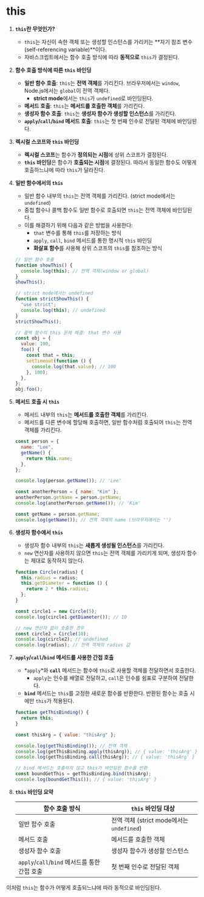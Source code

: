 # this

1. **`this`란 무엇인가?**
   - `this`는 자신이 속한 객체 또는 생성할 인스턴스를 가리키는 **자기 참조 변수(self-referencing variable)**이다.
   - 자바스크립트에서는 함수 호출 방식에 따라 **동적으로** `this`가 결정된다.
2. **함수 호출 방식에 따른 `this` 바인딩**
   - **일반 함수 호출**: `this`는 **전역 객체**를 가리킨다. 브라우저에서는 `window`, Node.js에서는 `global`이 전역 객체다.
     - **strict mode**에서는 `this`가 `undefined`로 바인딩된다.
   - **메서드 호출**: `this`는 **메서드를 호출한 객체**를 가리킨다.
   - **생성자 함수 호출**: `this`는 **생성자 함수가 생성할 인스턴스**를 가리킨다.
   - **`apply`/`call`/`bind` 메서드 호출**: `this`는 첫 번째 인수로 전달된 객체에 바인딩된다.
3. **렉시컬 스코프와 `this` 바인딩**
   - **렉시컬 스코프**는 함수가 **정의되는 시점**에 상위 스코프가 결정된다.
   - **`this` 바인딩**은 함수가 **호출되는 시점**에 결정된다. 따라서 동일한 함수도 어떻게 호출하느냐에 따라 `this`가 달라진다.
4. **일반 함수에서의 `this`**

   - 일반 함수 내부의 `this`는 전역 객체를 가리킨다. (strict mode에서는 `undefined`)
   - 중첩 함수나 콜백 함수도 일반 함수로 호출되면 `this`는 전역 객체에 바인딩된다.
   - 이를 해결하기 위해 다음과 같은 방법을 사용한다:
     - `that` 변수를 통해 `this`를 저장하는 방식
     - `apply`, `call`, `bind` 메서드를 통한 명시적 `this` 바인딩
     - **화살표 함수**를 사용해 상위 스코프의 `this`를 참조하는 방식

   ```jsx
   // 일반 함수 호출
   function showThis() {
     console.log(this); // 전역 객체(window or global)
   }
   showThis();

   // strict mode에서는 undefined
   function strictShowThis() {
     "use strict";
     console.log(this); // undefined
   }
   strictShowThis();

   // 콜백 함수의 this 문제 해결: that 변수 사용
   const obj = {
     value: 100,
     foo() {
       const that = this;
       setTimeout(function () {
         console.log(that.value); // 100
       }, 100);
     },
   };
   obj.foo();
   ```

5. **메서드 호출 시 `this`**

   - 메서드 내부의 `this`는 **메서드를 호출한 객체**를 가리킨다.
   - 메서드를 다른 변수에 할당해 호출하면, 일반 함수처럼 호출되어 `this`는 전역 객체를 가리킨다.

   ```jsx
   const person = {
     name: "Lee",
     getName() {
       return this.name;
     },
   };

   console.log(person.getName()); // 'Lee'

   const anotherPerson = { name: "Kim" };
   anotherPerson.getName = person.getName;
   console.log(anotherPerson.getName()); // 'Kim'

   const getName = person.getName;
   console.log(getName()); // 전역 객체의 name (브라우저에서는 '')
   ```

6. **생성자 함수에서 `this`**

   - 생성자 함수 내부의 `this`는 **새롭게 생성될 인스턴스**를 가리킨다.
   - `new` 연산자를 사용하지 않으면 `this`는 전역 객체를 가리키게 되며, 생성자 함수는 제대로 동작하지 않는다.

   ```jsx
   function Circle(radius) {
     this.radius = radius;
     this.getDiameter = function () {
       return 2 * this.radius;
     };
   }

   const circle1 = new Circle(5);
   console.log(circle1.getDiameter()); // 10

   // new 연산자 없이 호출한 경우
   const circle2 = Circle(10);
   console.log(circle2); // undefined
   console.log(radius); // 전역 객체의 radius 값
   ```

7. **`apply`/`call`/`bind` 메서드를 사용한 간접 호출**

   - *`apply`*와 **`call`** 메서드는 함수에 `this`로 사용할 객체를 전달하면서 호출한다.
     - `apply`는 인수를 배열로 전달하고, `call`은 인수를 쉼표로 구분하여 전달한다.
   - **`bind`** 메서드는 `this`를 고정한 새로운 함수를 반환한다. 반환된 함수는 호출 시에만 `this`가 적용된다.

   ```jsx
   function getThisBinding() {
     return this;
   }

   const thisArg = { value: "thisArg" };

   console.log(getThisBinding()); // 전역 객체
   console.log(getThisBinding.apply(thisArg)); // { value: 'thisArg' }
   console.log(getThisBinding.call(thisArg)); // { value: 'thisArg' }

   // bind 메서드는 호출하지 않고 this가 바인딩된 함수를 반환
   const boundGetThis = getThisBinding.bind(thisArg);
   console.log(boundGetThis()); // { value: 'thisArg' }
   ```

8. **`this` 바인딩 요약**

   | 함수 호출 방식                                | `this` 바인딩 대상                        |
   | --------------------------------------------- | ----------------------------------------- |
   | 일반 함수 호출                                | 전역 객체 (strict mode에서는 `undefined`) |
   | 메서드 호출                                   | 메서드를 호출한 객체                      |
   | 생성자 함수 호출                              | 생성자 함수가 생성할 인스턴스             |
   | `apply`/`call`/`bind` 메서드를 통한 간접 호출 | 첫 번째 인수로 전달된 객체                |

이처럼 `this`는 함수가 어떻게 호출되느냐에 따라 동적으로 바인딩된다.
